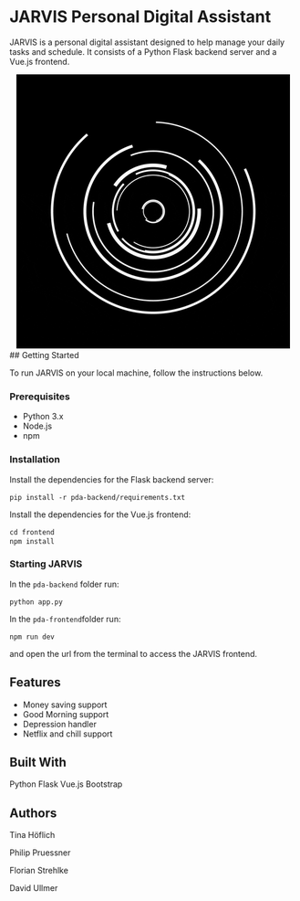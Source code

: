 # JARVIS Personal Digital Assistant

JARVIS is a personal digital assistant designed to help manage your daily tasks and schedule. It consists of a Python Flask backend server and a Vue.js frontend.
<div style="text-align:center">
	<img src="pda-frontend/src/assets/frame_0.png" alt="Image description">
</div>
## Getting Started

To run JARVIS on your local machine, follow the instructions below.

### Prerequisites
 - Python 3.x
 - Node.js
 - npm


### Installation
Install the dependencies for the Flask backend server:
```
pip install -r pda-backend/requirements.txt
```
Install the dependencies for the Vue.js frontend:
```
cd frontend
npm install
```

### Starting JARVIS
In the `pda-backend` folder run:
```
python app.py
```

In the `pda-frontend`folder run:
```
npm run dev
```
and open the url from the terminal to access the JARVIS frontend.

## Features
 - Money saving support
 - Good Morning support
 - Depression handler
 - Netflix and chill support

## Built With

Python Flask
Vue.js
Bootstrap


## Authors

Tina Höflich

Philip Pruessner

Florian Strehlke

David Ullmer
